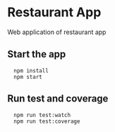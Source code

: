 # Restaurant App

Web application of restaurant app

## Start the app

```
  npm install
  npm start
```

## Run test and coverage

```
  npm run test:watch
  npm run test:coverage
```

